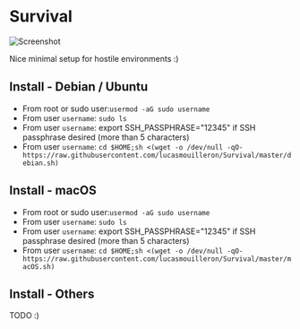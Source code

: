 Survival
========

![Screenshot](http://grabs.lucasmouilleron.com/grab%202021-03-13%20at%2009.40.07.png)

Nice minimal setup for hostile environments :)

Install - Debian / Ubuntu
-------------------------
- From root or sudo user:`usermod -aG sudo username`
- From user `username`: `sudo ls`
- From user `username`: export SSH_PASSPHRASE="12345" if SSH passphrase desired (more than 5 characters)
- From user `username`: `cd $HOME;sh <(wget -o /dev/null -qO- https://raw.githubusercontent.com/lucasmouilleron/Survival/master/debian.sh)`

Install - macOS
---------------
- From root or sudo user:`usermod -aG sudo username`
- From user `username`: `sudo ls`
- From user `username`: export SSH_PASSPHRASE="12345" if SSH passphrase desired (more than 5 characters)
- From user `username`: `cd $HOME;sh <(wget -o /dev/null -qO- https://raw.githubusercontent.com/lucasmouilleron/Survival/master/macOS.sh)`

Install - Others
----------------
TODO :)
